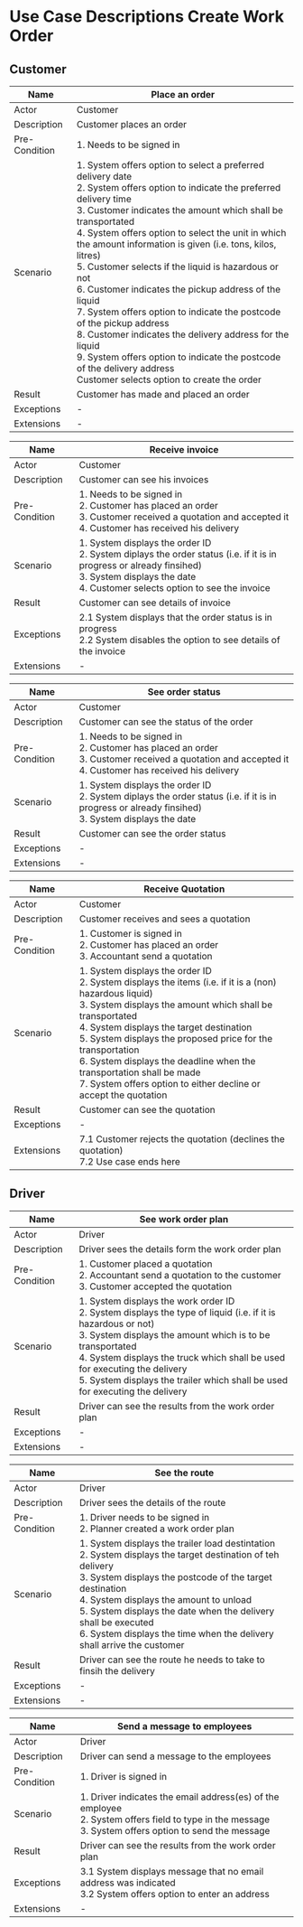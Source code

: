 # Use Case Descriptions Create Work Order


## Customer 

Name           | Place an order
-------------- | ---------------
Actor          | Customer
Description    | Customer places an order 
Pre-Condition  | 1. Needs to be signed in 
Scenario       |1. System offers option to select a preferred delivery date <br> 2. System offers option to indicate the preferred delivery time <br> 3. Customer indicates the amount which shall be transportated <br> 4. System offers option to select the unit in which the amount information is given (i.e. tons, kilos, litres) <br> 5. Customer selects if the liquid is hazardous or not <br> 6. Customer indicates the pickup address of the liquid <br> 7. System offers option to indicate the postcode of the pickup address <br> 8. Customer indicates the delivery address for the liquid <br> 9. System offers option to indicate the postcode of the delivery address <br> Customer selects option to create the order
Result         | Customer has made and placed an order 
Exceptions     |- 
Extensions     |- 


Name           | Receive invoice
-------------- | ---------------
Actor          | Customer
Description    | Customer can see his invoices
Pre-Condition  | 1. Needs to be signed in <br> 2. Customer has placed an order <br> 3. Customer received a quotation and accepted it <br> 4. Customer has received his delivery 
Scenario       |1. System displays the order ID <br> 2. System diplays the order status (i.e. if it is in progress or already finsihed) <br> 3. System displays the date <br> 4. Customer selects option to see the invoice 
Result         | Customer can see details of invoice
Exceptions     |2.1 System displays that the order status is in progress <br> 2.2 System disables the option to see details of the invoice
Extensions     |- 

Name           |See order status
-------------- | ---------------
Actor          | Customer
Description    | Customer can see the status of the order
Pre-Condition  | 1. Needs to be signed in <br> 2. Customer has placed an order <br> 3. Customer received a quotation and accepted it <br> 4. Customer has received his delivery 
Scenario       |1. System displays the order ID <br> 2. System diplays the order status (i.e. if it is in progress or already finsihed) <br> 3. System displays the date 
Result         | Customer can see the order status
Exceptions     |- 
Extensions     |- 

Name           |Receive Quotation 
-------------- | ---------------
Actor          | Customer
Description    | Customer receives and sees a quotation 
Pre-Condition  |1. Customer is signed in <br> 2. Customer has placed an order <br> 3. Accountant send a quotation  
Scenario       | 1. System displays the order ID <br> 2. System displays the items (i.e. if it is a (non) hazardous liquid) <br> 3. System displays the amount which shall be transportated <br> 4. System displays the target destination <br> 5. System displays the proposed price for the transportation <br> 6. System displays the deadline when the transportation shall be made <br> 7. System offers option to either decline or accept the quotation 
Result         | Customer can see the quotation 
Exceptions     |- 
Extensions     |7.1 Customer rejects the quotation (declines the quotation) <br> 7.2 Use case ends here


## Driver 

Name           |See work order plan 
-------------- | ---------------
Actor          | Driver 
Description    | Driver sees the details form the work order plan 
Pre-Condition  |1. Customer placed a quotation <br> 2. Accountant send a quotation to the customer <br> 3. Customer accepted the quotation 
Scenario       |1. System displays the work order ID <br> 2. System displays the type of liquid (i.e. if it is hazardous or not) <br> 3. System displays the amount which is to be transportated <br> 4. System displays the truck which shall be used for executing the delivery <br> 5. System displays the trailer which shall be used for executing the delivery  
Result         | Driver can see the results from the work order plan 
Exceptions     |- 
Extensions     |- 

Name           |See the route 
-------------- | ---------------
Actor          | Driver 
Description    | Driver sees the details of the route 
Pre-Condition  |1. Driver needs to be signed in <br> 2. Planner created a work order plan
Scenario       |1. System displays the trailer load destintation <br> 2. System displays the target destination of teh delivery <br> 3. System displays the postcode of the target destination <br> 4. System displays the amount to unload <br> 5. System displays the date when the delivery shall be executed <br> 6. System displays the time when the delivery shall arrive the customer 
Result         | Driver can see the route he needs to take to finsih the delivery
Exceptions     |- 
Extensions     |- 

Name           |Send a message to employees 
-------------- | ---------------
Actor          | Driver 
Description    | Driver can send a message to the employees
Pre-Condition  |1. Driver is signed in 
Scenario       |1. Driver indicates the email address(es) of the employee <br> 2. System offers field to type in the message <br> 3. System offers option to send the message
Result         | Driver can see the results from the work order plan 
Exceptions     |3.1 System displays message that no email address was indicated <br> 3.2 System offers option to enter an address 
Extensions     |- 
